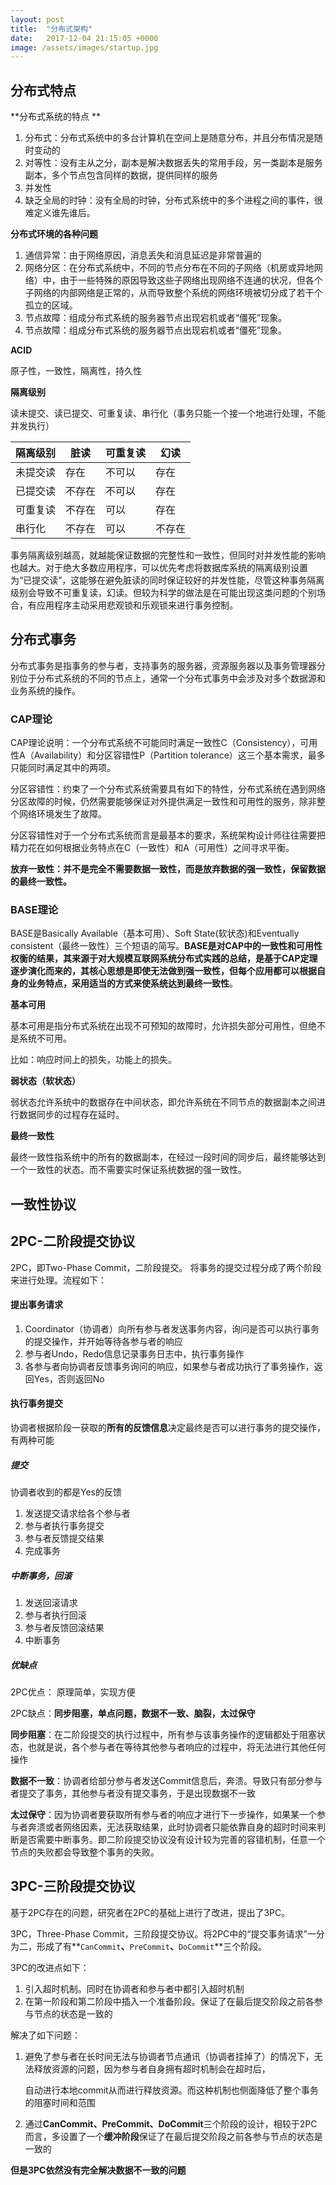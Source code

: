 ```yaml
---
layout: post
title:  "分布式架构"
date:   2017-12-04 21:15:05 +0000
image: /assets/images/startup.jpg
---
```

## [](#header-1)分布式特点

**[](#header-2)分布式系统的特点 **

1. 分布式：分布式系统中的多台计算机在空间上是随意分布，并且分布情况是随时变动的
2. 对等性：没有主从之分，副本是解决数据丢失的常用手段，另一类副本是服务副本，多个节点包含同样的数据，提供同样的服务
3. 并发性
4. 缺乏全局的时钟：没有全局的时钟，分布式系统中的多个进程之间的事件，很难定义谁先谁后。

**[](#header-2)分布式环境的各种问题**

1. 通信异常：由于网络原因，消息丢失和消息延迟是非常普遍的
2. 网络分区：在分布式系统中，不同的节点分布在不同的子网络（机房或异地网络）中，由于一些特殊的原因导致这些子网络出现网络不连通的状况，但各个子网络的内部网络是正常的，从而导致整个系统的网络环境被切分成了若干个孤立的区域。
3. 节点故障：组成分布式系统的服务器节点出现宕机或者“僵死”现象。
4. 节点故障：组成分布式系统的服务器节点出现宕机或者“僵死”现象。

**[](#header-2)ACID**

原子性，一致性，隔离性，持久性

**[](#header-2)隔离级别**

读未提交、读已提交、可重复读、串行化（事务只能一个接一个地进行处理，不能并发执行）

| 隔离级别 | 脏读   | 可重复读 | 幻读   |
| -------- | ------ | -------- | ------ |
| 未提交读 | 存在   | 不可以   | 存在   |
| 已提交读 | 不存在 | 不可以   | 存在   |
| 可重复读 | 不存在 | 可以     | 存在   |
| 串行化   | 不存在 | 可以     | 不存在 |

事务隔离级别越高，就越能保证数据的完整性和一致性，但同时对并发性能的影响也越大。对于绝大多数应用程序，可以优先考虑将数据库系统的隔离级别设置为“已提交读”，这能够在避免脏读的同时保证较好的并发性能，尽管这种事务隔离级别会导致不可重复读，幻读。但较为科学的做法是在可能出现这类问题的个别场合，有应用程序主动采用悲观锁和乐观锁来进行事务控制。

## [](#header-1)分布式事务

分布式事务是指事务的参与者，支持事务的服务器，资源服务器以及事务管理器分别位于分布式系统的不同的节点上，通常一个分布式事务中会涉及对多个数据源和业务系统的操作。

### [](#header-2)CAP理论

CAP理论说明：一个分布式系统不可能同时满足一致性C（Consistency），可用性A（Availability）和分区容错性P（Partition tolerance）这三个基本需求，最多只能同时满足其中的两项。

分区容错性：约束了一个分布式系统需要具有如下的特性，分布式系统在遇到网络分区故障的时候，仍然需要能够保证对外提供满足一致性和可用性的服务，除非整个网络环境发生了故障。

分区容错性对于一个分布式系统而言是最基本的要求，系统架构设计师往往需要把精力花在如何根据业务特点在C（一致性）和A（可用性）之间寻求平衡。

**放弃一致性：并不是完全不需要数据一致性，而是放弃数据的强一致性，保留数据的最终一致性。**

### [](#header-2)BASE理论

BASE是Basically Available（基本可用）、Soft State(软状态)和Eventually consistent（最终一致性）三个短语的简写。**BASE是对CAP中的一致性和可用性权衡的结果，其来源于对大规模互联网系统分布式实践的总结，是基于CAP定理逐步演化而来的，其核心思想是即使无法做到强一致性，但每个应用都可以根据自身的业务特点，采用适当的方式来使系统达到最终一致性**。

**基本可用**

基本可用是指分布式系统在出现不可预知的故障时，允许损失部分可用性，但绝不是系统不可用。

比如：响应时间上的损失，功能上的损失。

**弱状态（软状态）**

弱状态允许系统中的数据存在中间状态，即允许系统在不同节点的数据副本之间进行数据同步的过程存在延时。

**最终一致性**

最终一致性指系统中的所有的数据副本，在经过一段时间的同步后，最终能够达到一个一致性的状态。而不需要实时保证系统数据的强一致性。

## [](#header-1)一致性协议

## [](#header-2)2PC-二阶段提交协议

2PC，即Two-Phase Commit，二阶段提交。 将事务的提交过程分成了两个阶段来进行处理。流程如下：

#### 提出事务请求

1. Coordinator（协调者）向所有参与者发送事务内容，询问是否可以执行事务的提交操作，并开始等待各参与者的响应
2. 参与者Undo，Redo信息记录事务日志中，执行事务操作
3. 各参与者向协调者反馈事务询问的响应，如果参与者成功执行了事务操作，返回Yes，否则返回No

#### 执行事务提交

协调者根据阶段一获取的**所有的反馈信息**决定最终是否可以进行事务的提交操作，有两种可能

##### 提交

协调者收到的都是Yes的反馈

1. 发送提交请求给各个参与者
2. 参与者执行事务提交
3. 参与者反馈提交结果
4. 完成事务

##### 中断事务，回滚

1. 发送回滚请求
2. 参与者执行回滚
3. 参与者反馈回滚结果
4. 中断事务

##### 优缺点

2PC优点： 原理简单，实现方便

2PC缺点：**同步阻塞，单点问题，数据不一致、脑裂，太过保守**

**同步阻塞**：在二阶段提交的执行过程中，所有参与该事务操作的逻辑都处于阻塞状态，也就是说，各个参与者在等待其他参与者响应的过程中，将无法进行其他任何操作

**数据不一致**：协调者给部分参与者发送Commit信息后，奔溃。导致只有部分参与者提交了事务，其他参与者没有提交事务，于是出现数据不一致

**太过保守**：因为协调者要获取所有参与者的响应才进行下一步操作，如果某一个参与者奔溃或者网络因素，无法获取结果，此时协调者只能依靠自身的超时时间来判断是否需要中断事务。即二阶段提交协议没有设计较为完善的容错机制，任意一个节点的失败都会导致整个事务的失败。

## [](#header-2)3PC-三阶段提交协议

基于2PC存在的问题，研究者在2PC的基础上进行了改进，提出了3PC。

3PC，Three-Phase Commit，三阶段提交协议。将2PC中的“提交事务请求”一分为二，形成了有**`CanCommit`**、**`PreCommit`**、**`DoCommit`**三个阶段。

3PC的改进点如下：

1. 引入超时机制。同时在协调者和参与者中都引入超时机制
2. 在第一阶段和第二阶段中插入一个准备阶段。保证了在最后提交阶段之前各参与节点的状态是一致的

解决了如下问题：

1. 避免了参与者在长时间无法与协调者节点通讯（协调者挂掉了）的情况下，无法释放资源的问题，因为参与者自身拥有超时机制会在超时后，

   自动进行本地commit从而进行释放资源。而这种机制也侧面降低了整个事务的阻塞时间和范围

2. 通过**CanCommit、PreCommit、DoCommit**三个阶段的设计，相较于2PC而言，多设置了一个**缓冲阶段**保证了在最后提交阶段之前各参与节点的状态是一致的

**但是3PC依然没有完全解决数据不一致的问题**





